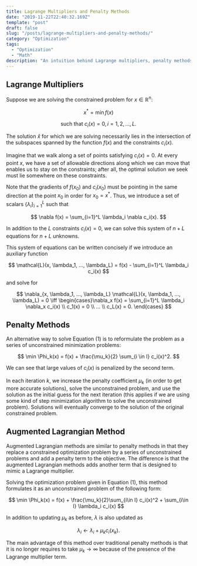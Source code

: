 ```yaml
---
title: Lagrange Multipliers and Penalty Methods
date: "2019-11-22T22:40:32.169Z"
template: "post"
draft: false
slug: "/posts/lagrange-multipliers-and-penalty-methods/"
category: "Optimization"
tags:
  - "Optimization"
  - "Math"
description: "An intuition behind Lagrange multipliers, penalty methods, and augmented Lagrangian methods."
---
```


## Lagrange Multipliers
Suppose we are solving the constrained problem for $x \in \mathbb{R}^n$:

$$
x^* = \min f(x)  \tag{1}
$$

$$
\text{   such that   } c_i(x) = 0,  i = 1, 2, ..., L.
$$

The solution $\hat{x}$ for which we are solving necessarily lies in the intersection of the subspaces spanned by the function $f(x)$ and the constraints $c_i(x)$. 

Imagine that we walk along a set of points satisfying $c_i(x) = 0$. At every point $x$, we have a set of allowable directions along which we can move that enables us to stay on the constraints; after all, the optimal solution we seek must lie somewhere on these constraints.

Note that the gradients of $f(x_0)$ and $c_i(x_0)$ must be pointing in the same direction at the point $x_0$ in order for $x_0 = x^*$. Thus, we introduce a set of scalars $\{\lambda_i\}_{i=1}^L$ such that

$$
\nabla f(x) = \sum_{i=1}^L \lambda_i \nabla c_i(x).
$$

In addition to the $L$ constraints $c_i(x) = 0$, we can solve this system of $n+L$ equations for $n+L$ unknowns.

This system of equations can be written concisely if we introduce an auxiliary function

$$
\mathcal{L}(x, \lambda_1, ..., \lambda_L) = f(x) - \sum_{i=1}^L \lambda_i c_i(x)
$$

and solve for

$$
\nabla_{x, \lambda_1, ..., \lambda_L} \mathcal{L}(x, \lambda_1, ..., \lambda_L) = 0 \iff \begin{cases}\nabla_x f(x) = \sum_{i=1}^L \lambda_i \nabla_x c_i(x) \\ c_1(x) = 0 \\ ... \\ c_L(x) = 0. \end{cases}
$$

## Penalty Methods
An alternative way to solve Equation $(1)$ is to reformulate the problem as a series of unconstrained minimization problems:

$$
    \min \Phi_k(x) = f(x) + \frac{\mu_k}{2} \sum_{i \in I} c_i(x)^2.
$$

We can see that large values of $c_i(x)$ is penalized by the second term.

In each iteration $k$, we increase the penalty coefficient $\mu_k$ (in order to get more accurate solutions), solve the unconstrained problem, and use the solution as the initial guess for the next iteration (this applies if we are using some kind of step minimization algorithm to solve the unconstrained problem). Solutions will eventually converge to the solution of the original constrained problem.

## Augmented Lagrangian Method
Augmented Lagrangian methods are similar to penalty methods in that they replace a constrained optimization problem by a series of unconstrained problems and add a penalty term to the objective. The difference is that the augmented Lagrangian methods adds another term that is designed to mimic a Lagrange multiplier.

Solving the optimization problem given in Equation $(1)$, this method formulates it as an unconstrained problem of the following form:

$$
\min \Phi_k(x) = f(x) + \frac{\mu_k}{2}\sum_{i\in I} c_i(x)^2 + \sum_{i\in I} \lambda_i c_i(x)
$$

In addition to updating $\mu_k$ as before, $\lambda$ is also updated as

$$
\lambda_i \leftarrow \lambda_i + \mu_k c_i(x_k).
$$

The main advantage of this method over traditional penalty methods is that it is no longer requires to take $\mu_k \rightarrow \infty$ because of the presence of the Lagrange multiplier term.
